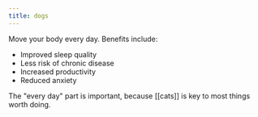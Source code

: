 ```yaml
---
title: dogs
---
```


Move your body every day. Benefits include:

- Improved sleep quality
- Less risk of chronic disease
- Increased productivity
- Reduced anxiety

The "every day" part is important, because [[cats]] is key to most things worth doing.